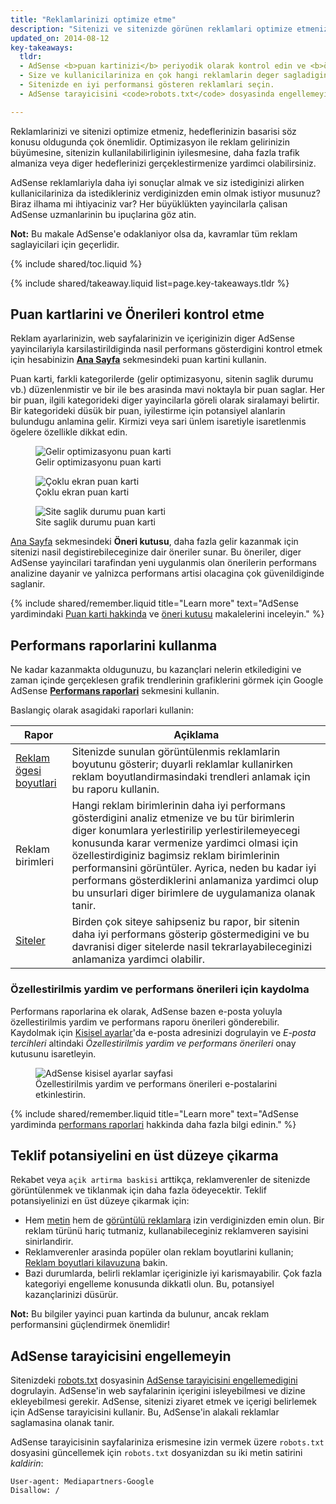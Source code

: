 ```yaml
---
title: "Reklamlarinizi optimize etme"
description: "Sitenizi ve sitenizde görünen reklamlari optimize etmeniz, sunulan reklamlarin kalitesini iyilestirebilir ve kazanç potansiyelinizi artirabilir."
updated_on: 2014-08-12
key-takeaways:
  tldr:
  - AdSense <b>puan kartinizi</b> periyodik olarak kontrol edin ve <b>önerileri</b> uygulayin.
  - Size ve kullanicilariniza en çok hangi reklamlarin deger sagladigini anlamak için <b>performans raporlarini</b> inceleyin.
  - Sitenizde en iyi performansi gösteren reklamlari seçin.
  - AdSense tarayicisini <code>robots.txt</code> dosyasinda engellemeyin.

---
```


<p class="intro">
  Reklamlarinizi ve sitenizi optimize etmeniz, hedeflerinizin basarisi söz konusu oldugunda çok önemlidir. Optimizasyon ile reklam gelirinizin büyümesine, sitenizin kullanilabilirliginin iyilesmesine, daha fazla trafik almaniza veya diger hedeflerinizi gerçeklestirmenize yardimci olabilirsiniz.
</p>

AdSense reklamlariyla daha iyi sonuçlar almak ve siz istediginizi alirken kullanicilariniza da istedikleriniz verdiginizden emin olmak istiyor musunuz? Biraz ilhama mi ihtiyaciniz var?
Her büyüklükten yayincilarla çalisan AdSense uzmanlarinin bu ipuçlarina göz atin.

<b>Not:</b> Bu makale AdSense'e odaklaniyor olsa da, kavramlar tüm reklam saglayicilari için geçerlidir.

{% include shared/toc.liquid %}

{% include shared/takeaway.liquid list=page.key-takeaways.tldr %}

## Puan kartlarini ve Önerileri kontrol etme

Reklam ayarlarinizin, web sayfalarinizin ve içeriginizin diger AdSense yayincilariyla karsilastirildiginda nasil performans gösterdigini kontrol etmek için hesabinizin <b>[Ana Sayfa](https://www.google.com/adsense/app#home)</b> sekmesindeki puan kartini kullanin.

Puan karti, farkli kategorilerde (gelir optimizasyonu, sitenin saglik durumu vb.) düzenlenmistir ve bir ile bes arasinda mavi noktayla bir puan saglar. Her bir puan, ilgili kategorideki diger yayincilarla göreli olarak siralamayi belirtir. Bir kategorideki düsük bir puan, iyilestirme için potansiyel alanlarin bulundugu anlamina gelir. Kirmizi veya sari ünlem isaretiyle isaretlenmis ögelere özellikle dikkat edin.

<figure>
  <img src="images/optimization_score.png" alt="Gelir optimizasyonu puan karti">
  <figcaption>Gelir optimizasyonu puan karti</figcaption>
</figure>

<figure>
  <img src="images/multiscreen_score.png" alt="Çoklu ekran puan karti">
  <figcaption>Çoklu ekran puan karti</figcaption>
</figure>

<figure>
  <img src="images/site_score.png" alt="Site saglik durumu puan karti">
  <figcaption>Site saglik durumu puan karti</figcaption>
</figure>



[Ana Sayfa](https://www.google.com/adsense/app#home) sekmesindeki <b>Öneri kutusu</b>, daha fazla gelir kazanmak için sitenizi nasil degistirebileceginize dair öneriler sunar. 
Bu öneriler, diger AdSense yayincilari tarafindan yeni uygulanmis olan önerilerin performans analizine dayanir ve yalnizca performans artisi olacagina çok güvenildiginde saglanir.

{% include shared/remember.liquid title="Learn more" text="AdSense yardimindaki <a href='https://support.google.com/adsense/answer/3006004'>Puan karti hakkinda</a> ve <a href='https://support.google.com/adsense/answer/1725006'>öneri kutusu</a> makalelerini inceleyin." %}

## Performans raporlarini kullanma

Ne kadar kazanmakta oldugunuzu, bu kazançlari nelerin etkiledigini ve zaman içinde gerçeklesen grafik trendlerinin grafiklerini görmek için Google AdSense <b>[Performans raporlari](https://www.google.com/adsense/app#viewreports)</b> sekmesini kullanin.

Baslangiç olarak asagidaki raporlari kullanin:

<table class="mdl-data-table mdl-js-data-table">
    <thead>
    <tr>
      <th>Rapor</th>
      <th>Açiklama</th>
    </tr>
  </thead>
  <tbody>
    <tr>
      <td data-th="Rapor">
        <a href="https://support.google.com/adsense/answer/3540509">Reklam ögesi boyutlari</a>
      </td>
      <td data-th="Açiklama">
        Sitenizde sunulan görüntülenmis reklamlarin boyutunu gösterir; duyarli reklamlar kullanirken reklam boyutlandirmasindaki trendleri anlamak için bu raporu kullanin.
      </td>
    </tr>
    <tr>
      <td data-th="Rapor">
        Reklam birimleri
      </td>
      <td data-th="Açiklama">
        Hangi reklam birimlerinin daha iyi performans gösterdigini analiz etmenize ve bu tür birimlerin diger konumlara yerlestirilip yerlestirilemeyecegi konusunda karar vermenize yardimci olmasi için özellestirdiginiz bagimsiz reklam birimlerinin performansini görüntüler. Ayrica, neden bu kadar iyi performans gösterdiklerini anlamaniza yardimci olup bu unsurlari diger birimlere de uygulamaniza olanak tanir.
      </td>
    </tr>
    <tr>
      <td data-th="Rapor"> <a href="https://support.google.com/adsense/answer/1407511">Siteler</a>
      </td>
      <td data-th="Açiklama">
        Birden çok siteye sahipseniz bu rapor, bir sitenin daha iyi performans gösterip göstermedigini ve bu davranisi diger sitelerde nasil tekrarlayabileceginizi anlamaniza yardimci olabilir.
      </td>
    </tr>
  </tbody>
</table>

### Özellestirilmis yardim ve performans önerileri için kaydolma

Performans raporlarina ek olarak, AdSense bazen e-posta yoluyla özellestirilmis yardim ve performans raporu önerileri gönderebilir. Kaydolmak için [Kisisel ayarlar](https://www.google.com/adsense/app#personalSettings)'da e-posta adresinizi dogrulayin ve *E-posta tercihleri* altindaki *Özellestirilmis yardim ve performans önerileri* onay kutusunu isaretleyin.

<figure>
  <img src="images/adsense-emails.jpg" srcset="images/adsense-emails.jpg 1x, images/adsense-emails-2x.jpg 2x" alt="AdSense kisisel ayarlar sayfasi">
  <figcaption>Özellestirilmis yardim ve performans önerileri e-postalarini etkinlestirin.</figcaption>
</figure>

{% include shared/remember.liquid title="Learn more" text="AdSense yardiminda <a href='https://support.google.com/adsense/answer/160562'>performans raporlari</a> hakkinda daha fazla bilgi edinin." %}

## Teklif potansiyelini en üst düzeye çikarma

Rekabet veya `açik artirma baskisi` arttikça, reklamverenler de sitenizde görüntülenmek ve tiklanmak için daha fazla ödeyecektir. Teklif potansiyelinizi en üst düzeye çikarmak için:

* Hem [metin](https://support.google.com/adsense/answer/185665) hem de [görüntülü reklamlara](https://support.google.com/adsense/answer/185666) izin verdiginizden emin olun. Bir reklam türünü hariç tutmaniz, kullanabileceginiz reklamveren sayisini sinirlandirir.
* Reklamverenler arasinda popüler olan reklam boyutlarini kullanin; [Reklam boyutlari kilavuzuna](https://support.google.com/adsense/answer/6002621) bakin.
* Bazi durumlarda, belirli reklamlar içeriginizle iyi karismayabilir. Çok fazla kategoriyi engelleme konusunda dikkatli olun. Bu, potansiyel kazançlarinizi düsürür.

<b>Not:</b> Bu bilgiler yayinci puan kartinda da bulunur, ancak reklam performansini güçlendirmek önemlidir!

## AdSense tarayicisini engellemeyin

Sitenizdeki [robots.txt](https://support.google.com/webmasters/answer/6062608) dosyasinin [AdSense tarayicisini engellemedigini](https://support.google.com/adsense/answer/10532) dogrulayin.
AdSense'in web sayfalarinin içerigini isleyebilmesi ve dizine ekleyebilmesi gerekir. AdSense, sitenizi ziyaret etmek ve içerigi belirlemek için AdSense tarayicisini kullanir.  Bu, AdSense'in alakali reklamlar saglamasina olanak tanir.

AdSense tarayicisinin sayfalariniza erismesine izin vermek üzere `robots.txt` dosyasini güncellemek için `robots.txt` dosyanizdan su iki metin satirini *kaldirin*:

    User-agent: Mediapartners-Google
    Disallow: /




